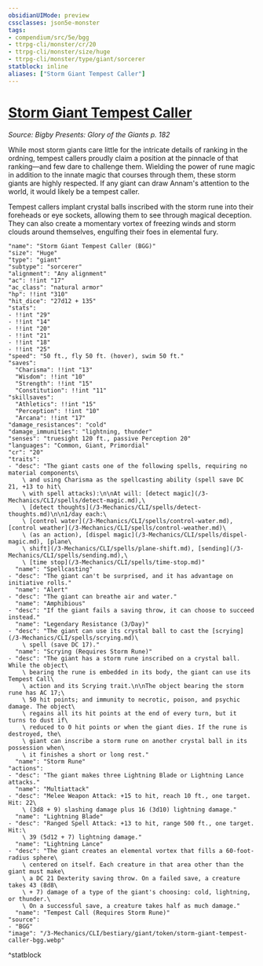 ```yaml
---
obsidianUIMode: preview
cssclasses: json5e-monster
tags:
- compendium/src/5e/bgg
- ttrpg-cli/monster/cr/20
- ttrpg-cli/monster/size/huge
- ttrpg-cli/monster/type/giant/sorcerer
statblock: inline
aliases: ["Storm Giant Tempest Caller"]
---
```

# [Storm Giant Tempest Caller](3-Mechanics\CLI\bestiary\giant/storm-giant-tempest-caller-bgg.md)
*Source: Bigby Presents: Glory of the Giants p. 182*  

While most storm giants care little for the intricate details of ranking in the ordning, tempest callers proudly claim a position at the pinnacle of that ranking—and few dare to challenge them. Wielding the power of rune magic in addition to the innate magic that courses through them, these storm giants are highly respected. If any giant can draw Annam's attention to the world, it would likely be a tempest caller.

Tempest callers implant crystal balls inscribed with the storm rune into their foreheads or eye sockets, allowing them to see through magical deception. They can also create a momentary vortex of freezing winds and storm clouds around themselves, engulfing their foes in elemental fury.

```statblock
"name": "Storm Giant Tempest Caller (BGG)"
"size": "Huge"
"type": "giant"
"subtype": "sorcerer"
"alignment": "Any alignment"
"ac": !!int "17"
"ac_class": "natural armor"
"hp": !!int "310"
"hit_dice": "27d12 + 135"
"stats":
- !!int "29"
- !!int "14"
- !!int "20"
- !!int "21"
- !!int "18"
- !!int "25"
"speed": "50 ft., fly 50 ft. (hover), swim 50 ft."
"saves":
  "Charisma": !!int "13"
  "Wisdom": !!int "10"
  "Strength": !!int "15"
  "Constitution": !!int "11"
"skillsaves":
  "Athletics": !!int "15"
  "Perception": !!int "10"
  "Arcana": !!int "17"
"damage_resistances": "cold"
"damage_immunities": "lightning, thunder"
"senses": "truesight 120 ft., passive Perception 20"
"languages": "Common, Giant, Primordial"
"cr": "20"
"traits":
- "desc": "The giant casts one of the following spells, requiring no material components\
    \ and using Charisma as the spellcasting ability (spell save DC 21, +13 to hit\
    \ with spell attacks):\n\nAt will: [detect magic](/3-Mechanics/CLI/spells/detect-magic.md),\
    \ [detect thoughts](/3-Mechanics/CLI/spells/detect-thoughts.md)\n\n1/day each:\
    \ [control water](/3-Mechanics/CLI/spells/control-water.md), [control weather](/3-Mechanics/CLI/spells/control-weather.md)\
    \ (as an action), [dispel magic](/3-Mechanics/CLI/spells/dispel-magic.md), [plane\
    \ shift](/3-Mechanics/CLI/spells/plane-shift.md), [sending](/3-Mechanics/CLI/spells/sending.md),\
    \ [time stop](/3-Mechanics/CLI/spells/time-stop.md)"
  "name": "Spellcasting"
- "desc": "The giant can't be surprised, and it has advantage on initiative rolls."
  "name": "Alert"
- "desc": "The giant can breathe air and water."
  "name": "Amphibious"
- "desc": "If the giant fails a saving throw, it can choose to succeed instead."
  "name": "Legendary Resistance (3/Day)"
- "desc": "The giant can use its crystal ball to cast the [scrying](/3-Mechanics/CLI/spells/scrying.md)\
    \ spell (save DC 17)."
  "name": "Scrying (Requires Storm Rune)"
- "desc": "The giant has a storm rune inscribed on a crystal ball. While the object\
    \ bearing the rune is embedded in its body, the giant can use its Tempest Call\
    \ action and its Scrying trait.\n\nThe object bearing the storm rune has AC 17;\
    \ 50 hit points; and immunity to necrotic, poison, and psychic damage. The object\
    \ regains all its hit points at the end of every turn, but it turns to dust if\
    \ reduced to 0 hit points or when the giant dies. If the rune is destroyed, the\
    \ giant can inscribe a storm rune on another crystal ball in its possession when\
    \ it finishes a short or long rest."
  "name": "Storm Rune"
"actions":
- "desc": "The giant makes three Lightning Blade or Lightning Lance attacks."
  "name": "Multiattack"
- "desc": "Melee Weapon Attack: +15 to hit, reach 10 ft., one target. Hit: 22\
    \ (3d8 + 9) slashing damage plus 16 (3d10) lightning damage."
  "name": "Lightning Blade"
- "desc": "Ranged Spell Attack: +13 to hit, range 500 ft., one target. Hit:\
    \ 39 (5d12 + 7) lightning damage."
  "name": "Lightning Lance"
- "desc": "The giant creates an elemental vortex that fills a 60-foot-radius sphere\
    \ centered on itself. Each creature in that area other than the giant must make\
    \ a DC 21 Dexterity saving throw. On a failed save, a creature takes 43 (8d8\
    \ + 7) damage of a type of the giant's choosing: cold, lightning, or thunder.\
    \ On a successful save, a creature takes half as much damage."
  "name": "Tempest Call (Requires Storm Rune)"
"source":
- "BGG"
"image": "/3-Mechanics/CLI/bestiary/giant/token/storm-giant-tempest-caller-bgg.webp"
```
^statblock